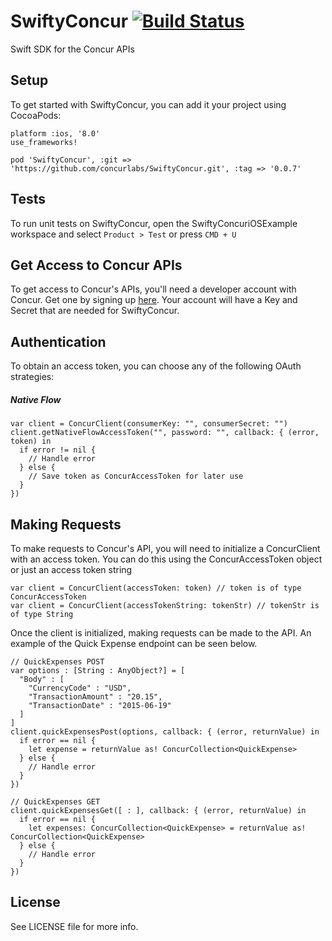 # SwiftyConcur [![Build Status](https://travis-ci.org/concurlabs/SwiftyConcur.svg?branch=master)](https://travis-ci.org/concurlabs/SwiftyConcur)

Swift SDK for the Concur APIs

## Setup

To get started with SwiftyConcur, you can add it your project using CocoaPods:
```
platform :ios, '8.0'
use_frameworks!

pod 'SwiftyConcur', :git => 'https://github.com/concurlabs/SwiftyConcur.git', :tag => '0.0.7'
``` 

## Tests

To run unit tests on SwiftyConcur, open the SwiftyConcuriOSExample workspace and select `Product > Test` or press `CMD + U`

## Get Access to Concur APIs

To get access to Concur's APIs, you'll need a developer account with Concur. Get one by signing up [here](https://developer.concur.com). Your account will have a Key and Secret that are needed for SwiftyConcur.

## Authentication

To obtain an access token, you can choose any of the following OAuth strategies:

##### Native Flow
```
var client = ConcurClient(consumerKey: "", consumerSecret: "")
client.getNativeFlowAccessToken("", password: "", callback: { (error, token) in
  if error != nil {
    // Handle error
  } else {
    // Save token as ConcurAccessToken for later use
  }
})
``` 

## Making Requests

To make requests to Concur's API, you will need to initialize a ConcurClient with an access token. You can do this using the ConcurAccessToken object or just an access token string

```
var client = ConcurClient(accessToken: token) // token is of type ConcurAccessToken
var client = ConcurClient(accessTokenString: tokenStr) // tokenStr is of type String
```

Once the client is initialized, making requests can be made to the API. An example of the Quick Expense endpoint can be seen below.

```
// QuickExpenses POST
var options : [String : AnyObject?] = [
  "Body" : [
    "CurrencyCode" : "USD",
    "TransactionAmount" : "20.15",
    "TransactionDate" : "2015-06-19"
  ]
]
client.quickExpensesPost(options, callback: { (error, returnValue) in
  if error == nil {
    let expense = returnValue as! ConcurCollection<QuickExpense>
  } else {
    // Handle error
  }
})

// QuickExpenses GET
client.quickExpensesGet([ : ], callback: { (error, returnValue) in
  if error == nil {
    let expenses: ConcurCollection<QuickExpense> = returnValue as! ConcurCollection<QuickExpense>
  } else {
    // Handle error
  }
})
```

## License

See LICENSE file for more info.
